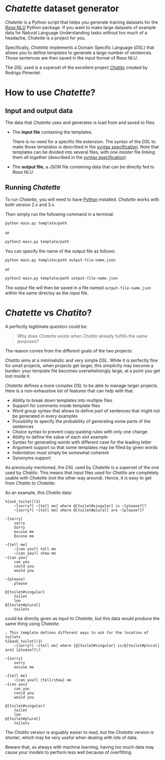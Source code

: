 # *Chatette* dataset generator

*Chatette* is a Python script that helps you generate training datasets for the [*Rasa NLU*](https://github.com/RasaHQ/rasa_nlu "rasa-nlu GitHub repository") Python package.
If you want to make large datasets of example data for Natural Language Understanding tasks without too much of a headache, *Chatette* is a project for you.

Specifically, *Chatette* implements a Domain Specific Language (*DSL*) that allows you to define templates to generate a large number of sentences. Those sentences are then saved in the input format of *Rasa NLU*.

The *DSL* used is a superset of the excellent project [*Chatito*](https://github.com/rodrigopivi/Chatito "Chatito's GitHub repository") created by Rodrigo Pimentel.

# How to use *Chatette*?

## Input and output data

The data that *Chatette* uses and generates is load from and saved to files.
- The **input file** containing the templates.

   There is no need for a specific file extension. The syntax of the *DSL* to make those templates is described in the [syntax specification](syntax-specs.md).
   Note that templates can be divided into several files, with one *master* file linking them all together (described in the [syntax specification](syntax-specs.md)).

- The **output file**, a *JSON* file containing data that can be directly fed to *Rasa NLU*.

## Running *Chatette*

To run *Chatette*, you will need to have [Python](https://www.python.org/) installed. *Chatette* works with both version 2.x and 3.x.

Then simply run the following command in a terminal:
```bash
python main.py template/path
```
or
```bash
python3 main.py template/path
```

You can specify the name of the output file as follows:
```bash
python main.py template/path output-file-name.json
```
or
```bash
python3 main.py template/path output-file-name.json
```
The output file will then be saved in a file named `output-file-name.json` within the same directoy as the input file.

# *Chatette* vs *Chatito*?

A perfectly legitimate question could be:
> Why does *Chatette* exists when *Chatito* already fulfills the same purposes?

The reason comes from the different goals of the two projects:

*Chatito* aims at a minimalistic and very simple *DSL*. While it is perfectly fine for small projects, when projects get larger, this simplicity may become a burden: your template file becomes overwhelmingly large, at a point you get lost inside it.

*Chatette* defines a more complex *DSL* to be able to manage larger projects. Here is a non-exhaustive list of features that can help with that:

- Ability to break down templates into multiple files
- Support for comments inside template files
- Word group syntax that allows to define part of sentences that might not be generated in every examples
- Possibility to specify the probability of generating some parts of the sentences
- Choice syntax to prevent copy-pasting rules with only one change
- Ability to define the value of each slot example
- Syntax for generating words with different case for the leading letter
- Argument support so that some templates may be filled by given words
- Indentation must simply be somewhat coherent
- Synonyms support

As previously mentioned, the *DSL* used by *Chatette* is a superset of the one used by *Chatito*. This means that input files used for *Chatito* are completely usable with *Chatette* (not the other way around). Hence, it is easy to get from *Chatito* to *Chatette*.

As an example, this *Chatito* data:
```
%[ask_toilet](3)
    ~[sorry?] ~[tell me] where @[toilet#singular] is ~[please?]?
    ~[sorry?] ~[tell me] where @[toilet#plural] are ~[please?]?

~[sorry]
    sorry
    Sorry
    excuse me
    Excuse me

~[tell me]
    ~[can you?] tell me
    ~[can you?] show me
~[can you]
    can you
    could you
    would you

~[please]
    please

@[toilet#singular]
    toilet
    loo
@[toilet#plural]
    toilets
```
could be directly given as input to *Chatette*, but this data would produce the same thing using *Chatette*:
```
; This template defines different ways to ask for the location of toilets
%[&ask_toilet](3)
    ~[sorry?] ~[tell me] where {@[toilet#singular] is/@[toilet#plural] are} [please?]\?

~[sorry]
    sorry
    excuse me

~[tell me]
    ~[can you?] {tell/show} me
~[can you]
    can you
    could you
    would you

@[toilet#singular]
    toilet
    loo
@[toilet#plural]
    toilets
```

The *Chatito* version is arguably easier to read, but the *Chatette* version is shorter, which may be very useful when dealing with lots of data.

Beware that, as always with machine learning, having too much data may cause your models to perform less well because of overfitting.
